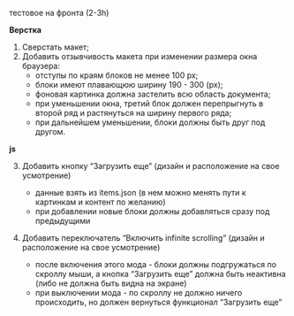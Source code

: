 тестовое на фронта (2-3h)


 **Верстка**

1. Сверстать макет; 
2. Добавить отзывчивость макета при изменении размера окна браузера: 
	- отступы по краям блоков не менее 100 px; 
	- блоки имеют плавающюю ширину 190 - 300 (px); 
	- фоновая картинка должна застелить всю область документа; 
	- при уменьшении окна, третий блок должен перепрыгнуть в второй ряд и растянуться на ширину первого ряда; 
	- при дальнейшем уменьшении, блоки должны быть друг под другом.

**js**

3. Добавить кнопку “Загрузить еще” (дизайн и расположение на свое усмотрение)
	- данные взять из items.json (в нем можно менять пути к картинкам и контент по желанию)
	- при добавлении новые блоки должны добавляться сразу под предыдущими

4.  Добавить переключатель “Включить infinite scrolling” (дизайн и расположение на свое усмотрение)
	- после включения этого мода - блоки должны подгружаться по скроллу мыши, а кнопка  “Загрузить еще” должна быть неактивна (либо не должна быть видна на экране)
	- при выключении мода - по скроллу не должно ничего происходить, но должен вернуться функционал “Загрузить еще”  
